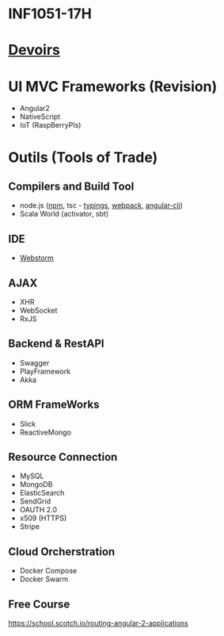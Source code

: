 # INF1051-17H

# [Devoirs](DEVOIRS.md) 

# UI MVC Frameworks (Revision)
- Angular2
- NativeScript
- IoT (RaspBerryPIs)



# Outils (Tools of Trade)
## Compilers and Build Tool
- node.js ([npm](https://developers.slashdot.org/story/17/01/14/0222245/nodejss-npm-is-now-the-largest-package-registry-in-the-world), tsc - [typings](https://blog.mariusschulz.com/2014/05/19/using-typescripts-type-definition-files-to-get-tooling-support-for-plain-javascript), [webpack](https://webpack.github.io), [angular-cli](https://cli.angular.io/))
- Scala World (activator, sbt)  
## IDE  
* [Webstorm](https://www.jetbrains.com/webstorm/)

## AJAX 
- XHR
- WebSocket
- RxJS

## Backend & RestAPI
- Swagger
- PlayFramework
- Akka

## ORM FrameWorks
- Slick
- ReactiveMongo

## Resource Connection
- MySQL
- MongoDB
- ElasticSearch
- SendGrid
- OAUTH 2.0
- x509 (HTTPS)
- Stripe

## Cloud Orcherstration
- Docker Compose
- Docker Swarm

## Free Course

https://school.scotch.io/routing-angular-2-applications
